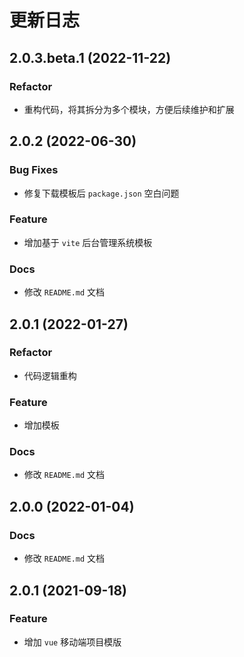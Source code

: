 # 更新日志
## 2.0.3.beta.1 (2022-11-22)
### Refactor
* 重构代码，将其拆分为多个模块，方便后续维护和扩展

## 2.0.2 (2022-06-30)
### Bug Fixes
* 修复下载模板后 `package.json` 空白问题
### Feature
* 增加基于 `vite` 后台管理系统模板
### Docs
* 修改 `README.md` 文档

## 2.0.1 (2022-01-27)
### Refactor
* 代码逻辑重构
### Feature
* 增加模板
### Docs
* 修改 `README.md` 文档

## 2.0.0 (2022-01-04)
### Docs
* 修改 `README.md` 文档

## 2.0.1 (2021-09-18)
### Feature
* 增加 `vue` 移动端项目模版
